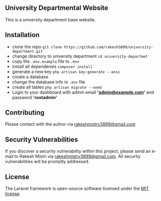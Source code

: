 
## University Departmental Website

This is a university department base website.

## Installation
- clone the repo `git clone https://github.com/rakesh3899/university-department.git`
- change directory to university department `cd university-departmet`
- copy the `.env.example` file to `.env`
- install all dependensis `composer install`
- generate a new key `php artisan key:generate --ansi`
- create a database
- change the database info in `.env` file
- create all tables `php artisan migrate --seed`
- Login to your dashboard with admin email **'admin@example.com'** and password **'rootadmin'**

## Contributing

Please contact with the author via [rakeshmistry3899@gmail.com](mailto:rakeshmistry3899@gmail.com)

## Security Vulnerabilities

If you discover a security vulnerability within this project, please send an e-mail to Rakesh Mistri via [rakeshmistry3899@gmail.com](mailto:rakeshmistry3899@gmail.com). All security vulnerabilities will be promptly addressed.

## License

The Laravel framework is open-source software licensed under the [MIT license](https://opensource.org/licenses/MIT).
